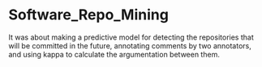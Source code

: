 # Software_Repo_Mining

It was about making a predictive model for detecting the repositories that will be committed in the future, annotating comments by two annotators, and using kappa to calculate the argumentation between them.
 
